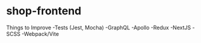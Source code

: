# shop-frontend
Things to Improve
-Tests (Jest, Mocha)
-GraphQL
-Apollo
-Redux
-NextJS
-SCSS
-Webpack/Vite
